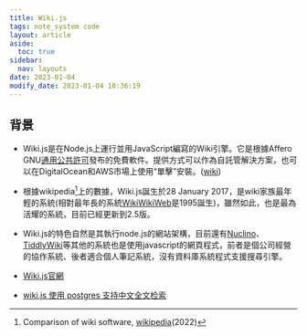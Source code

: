```yaml
---
title: Wiki.js
tags: note_system code
layout: article
aside:
  toc: true
sidebar:
  nav: layouts
date: 2023-01-04
modify_date: 2023-01-04 10:36:19
---
```


## 背景

- Wiki.js是在Node.js上運行並用JavaScript編寫的Wiki引擎。它是根據Affero GNU[通用公共許可][gnu]發布的免費軟件。提供方式可以作為自託管解決方案，也可以在DigitalOcean和AWS市場上使用“單擊”安裝。([wiki][wikijs_wiki])
- 根據wikipedia[^1]上的數據，Wiki.js誕生於28 January 2017，是wiki家族最年輕的系統(相對最年長的系統[WikiWikiWeb][WikiWikiWeb]是1995誕生)，雖然如此，也是最為活耀的系統，目前已經更新到2.5版。
- Wiki.js的特色自然是其執行node.js的網站架構，目前還有[Nuclino][Nuclino]、[TiddlyWiki][TiddlyWiki]等其他的系統也是使用javascript的網頁程式，前者是個公司經營的協作系統、後者適合個人筆記系統，沒有資料庫系統程式支援搜尋引擎。

- [Wiki.js官網][wikijs_official]
- [wiki.js 使用 postgres 支持中文全文检索](https://zhuanlan.zhihu.com/p/335359081)

[^1]: Comparison of wiki software, [wikipedia][cmp](2022)

[TiddlyWiki]: <https://en.wikipedia.org/wiki/TiddlyWiki> "TiddlyWiki is a personal wiki and a non-linear notebook for organising and sharing complex information. It is an open-source single page application wiki in the form of a single HTML file that includes CSS, JavaScript, embedded files such as images, and the text content. It is designed to be easy to customize and re-shape depending on application. It facilitates re-use of content by dividing it into small pieces called Tiddlers."
[Nuclino]: <https://en.wikipedia.org/wiki/Nuclino> "Nuclino is a cloud-based team collaboration software which allows teams to collaborate and share information in real time.[2][3] It was founded in Munich, Germany in 2015.[4] Some notable features include a WYSIWYG collaborative real-time editor and a visual representation of a team's knowledge in a graph. In addition to its web-based and desktop application, in 2018, Nuclino launched a free mobile app for Android and iOS."
[WikiWikiWeb]: <https://zh.wikipedia.org/wiki/WikiWikiWeb> "WikiWikiWeb是第一個用戶可編輯的維基網站，於1995年3月25日由其發明者程序員沃德·坎寧安與Portland Pattern Repository網站一起討論軟件設計模式後推出。WikiWikiWeb這個名字最初也是於運行這個網站的維基軟件名稱。這個維基軟件用Perl編程語言編寫，後更名為“WikiBase”。WikiWikiWeb是由坎寧安在1994年開發的，目的是方便程序員之間的思想交流。這個概念是基於坎寧安在20世紀80年代後期編寫HyperCard堆程式時想到的"
[gnu]: <https://en.wikipedia.org/wiki/GNU_Affero_General_Public_License> "GNU Affero General Public License"
[cmp]: <https://en.wikipedia.org/wiki/Comparison_of_wiki_software> "Comparison of wiki software"
[wikijs_official]: <https://js.wiki/> "The most powerful and extensible open source Wiki software, Make documentation a joy to write using Wiki.js's beautiful and intuitive interface!"
[wikijs_wiki]: <https://en.wikipedia.org/wiki/Wiki.js> "Wiki.js是在Node.js上運行並用JavaScript編寫的Wiki引擎。它是根據Affero GNU通用公共許可發布的免費軟件。它可以作為自託管解決方案提供，也可以在DigitalOcean和AWS市場上使用“單擊”安裝提供。"

